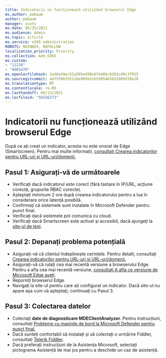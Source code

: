 ```yaml
---
title: Indicatorii nu funcționează utilizând browserul Edge
ms.author: pebaum
author: pebaum
manager: scotv
ms.date: 05/25/2021
ms.audience: Admin
ms.topic: article
ms.service: o365-administration
ROBOTS: NOINDEX, NOFOLLOW
localization_priority: Priority
ms.collection: Adm_O365
ms.custom:
- "11230"
- "9005470"
ms.openlocfilehash: 2a48a49ec52a585e450edf448bc9203cd9c3f935
ms.sourcegitcommit: ab75f66355116e995b3cb5505465b31989339e28
ms.translationtype: MT
ms.contentlocale: ro-RO
ms.lasthandoff: 08/13/2021
ms.locfileid: "58326273"
---
```

# <a name="indicators-dont-work-using-edge-browser"></a>Indicatorii nu funcționează utilizând browserul Edge

După ce ați creat un indicator, acesta nu este onorat de Edge (Smartscreen). Pentru mai multe informații, [consultați Crearea indicatorilor pentru URL-uri și URL-uri/domenii.](https://docs.microsoft.com/microsoft-365/security/defender-endpoint/indicator-ip-domain)

## <a name="step-1-ensure-the-following"></a>Pasul 1: Asigurați-vă de următoarele

- Verificați dacă indicatorul este corect (fără tastare în IP/URL, acțiune corectă, grupurile RBAC corecte).
- Așteptați minimum 2 ore după crearea indicatorului pentru a lua în considerare orice latență posibilă.
- Confirmați că sistemele sunt instalate în Microsoft Defender pentru punct final.
- Verificați dacă sistemele pot comunica cu cloud.
- Verificați dacă Smartscreen este activat și accesibil, dacă ajungeți la [site-ul de test](https://demo.smartscreen.msft.net).

## <a name="step-2-troubleshoot-the-potential-issue"></a>Pasul 2: Depanați problema potențială

- Asigurați-vă că clientul îndeplinește cerințele. Pentru detalii, consultați [Crearea indicatorilor pentru URL-uri și URL-uri/domenii.](https://docs.microsoft.com/microsoft-365/security/defender-endpoint/indicator-ip-domain)
- Asigurați-vă că rulați cea mai recentă versiune a browserului Edge. Pentru a afla cea mai recentă versiune, [consultați A afla ce versiune de Microsoft Edge aveți](https://support.microsoft.com/microsoft-edge/find-out-which-version-of-microsoft-edge-you-have-c726bee8-c42e-e472-e954-4cf5123497eb).
- Reporniți browserul Edge.
- Navigați la site-ul pentru care ați configurat un indicator. Dacă site-ul nu apare așa cum vă așteptați, continuați cu Pasul 3. 

## <a name="step-3-collect-data"></a>Pasul 3: Colectarea datelor

- Colectați **date de diagnosticare MDEClientAnalyzer.** Pentru instrucțiuni, consultați [Probleme cu mașinile de bord la Microsoft Defender pentru punct final.](issues-with-onboarding-machines.md)
- Dacă sunteți confortabil să instalați și să colectați o urmărire Fiddler, consultați [Telerik Fiddler](http://www.telerik.com/fiddler).
- Dacă preferați instrucțiuni de la Asistența Microsoft, selectați pictograma Asistență de mai jos pentru a deschide un caz de asistență.
